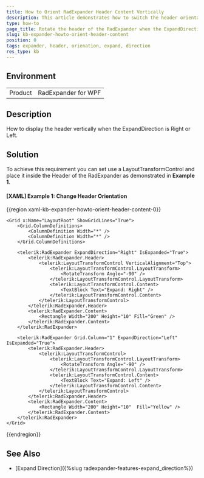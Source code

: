 ```yaml
---
title: How to Orient RadExpander Header Content Vertically
description: This article demonstrates how to switch the header orientation of RadExpander.
type: how-to
page_title: Rotate the header of the RadExpander when the ExpandDirection is Right or Left
slug: kb-expander-howto-orient-header-content
position: 0
tags: expander, header, orienation, expand, direction
res_type: kb
---
```


## Environment
<table>
	<tr>
		<td>Product</td>
		<td>RadExpander for WPF</td>
	</tr>
</table>

## Description

How to display the header vertically when the ExpandDirection is Right or Left.

## Solution

To achieve this requirement you can set use a LayoutTransformControl and place it inside the Header of the RadExpander as demonstrated in __Example 1__.

#### __[XAML] Example 1: Change Header Orientation__
{{region xaml-kb-expander-howto-orient-header-content-0}}

    <Grid x:Name="LayoutRoot" ShowGridLines="True">
        <Grid.ColumnDefinitions>
            <ColumnDefinition Width="*" />
            <ColumnDefinition Width="*" />
        </Grid.ColumnDefinitions>

        <telerik:RadExpander ExpandDirection="Right" IsExpanded="True">
            <telerik:RadExpander.Header>
                <telerik:LayoutTransformControl VerticalAlignment="Top">
                    <telerik:LayoutTransformControl.LayoutTransform>
                        <RotateTransform Angle="-90" />
                    </telerik:LayoutTransformControl.LayoutTransform>
                    <telerik:LayoutTransformControl.Content>
                        <TextBlock Text="Expand: Right" />
                    </telerik:LayoutTransformControl.Content>
                </telerik:LayoutTransformControl>
            </telerik:RadExpander.Header>
            <telerik:RadExpander.Content>
                <Rectangle Width="200" Height="10" Fill="Green" />
            </telerik:RadExpander.Content>
        </telerik:RadExpander>

        <telerik:RadExpander Grid.Column="1" ExpandDirection="Left" IsExpanded="True">
            <telerik:RadExpander.Header>
                <telerik:LayoutTransformControl>
                    <telerik:LayoutTransformControl.LayoutTransform>
                        <RotateTransform Angle="-90" />
                    </telerik:LayoutTransformControl.LayoutTransform>
                    <telerik:LayoutTransformControl.Content>
                        <TextBlock Text="Expand: Left" />
                    </telerik:LayoutTransformControl.Content>
                </telerik:LayoutTransformControl>
            </telerik:RadExpander.Header>
            <telerik:RadExpander.Content>
                <Rectangle Width="200" Height="10"  Fill="Yellow" />
            </telerik:RadExpander.Content>
        </telerik:RadExpander>
    </Grid>
{{endregion}}

## See Also
* [Expand Direction]({%slug radexpander-features-expand_direction%})